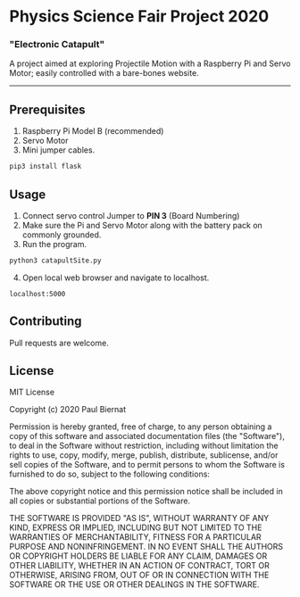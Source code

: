 # Physics Science Fair Project 2020
### "Electronic Catapult"
A project aimed at exploring Projectile Motion with a Raspberry Pi and Servo Motor; easily controlled with a bare-bones website.

---

## Prerequisites
1. Raspberry Pi Model B (recommended)
2. Servo Motor
3. Mini jumper cables.

```bash 
pip3 install flask 
```
## Usage
1. Connect servo control Jumper to **PIN 3** (Board Numbering)
2. Make sure the Pi and Servo Motor along with the battery pack on commonly grounded.
3. Run the program.
```bash
python3 catapultSite.py
```

4. Open local web browser and navigate to localhost.

```
localhost:5000
```

## Contributing
Pull requests are welcome.

## License

MIT License

Copyright (c) 2020 Paul Biernat

Permission is hereby granted, free of charge, to any person obtaining a copy
of this software and associated documentation files (the "Software"), to deal
in the Software without restriction, including without limitation the rights
to use, copy, modify, merge, publish, distribute, sublicense, and/or sell
copies of the Software, and to permit persons to whom the Software is
furnished to do so, subject to the following conditions:

The above copyright notice and this permission notice shall be included in all
copies or substantial portions of the Software.

THE SOFTWARE IS PROVIDED "AS IS", WITHOUT WARRANTY OF ANY KIND, EXPRESS OR
IMPLIED, INCLUDING BUT NOT LIMITED TO THE WARRANTIES OF MERCHANTABILITY,
FITNESS FOR A PARTICULAR PURPOSE AND NONINFRINGEMENT. IN NO EVENT SHALL THE
AUTHORS OR COPYRIGHT HOLDERS BE LIABLE FOR ANY CLAIM, DAMAGES OR OTHER
LIABILITY, WHETHER IN AN ACTION OF CONTRACT, TORT OR OTHERWISE, ARISING FROM,
OUT OF OR IN CONNECTION WITH THE SOFTWARE OR THE USE OR OTHER DEALINGS IN THE
SOFTWARE.
